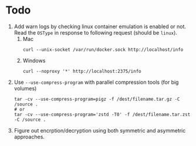 # Todo

1. Add warn logs by checking linux container emulation is enabled or not. Read the `OSType` in response to following request (should be `linux`).
   1. Mac
      ```
      curl --unix-socket /var/run/docker.sock http://localhost/info
      ```
   2. Windows
      ```
      curl --noproxy '*' http://localhost:2375/info
      ```
2. Use `--use-compress-program` with parallel compression tools (for big volumes)
   ```
   tar -cv --use-compress-program=pigz -f /dest/filename.tar.gz -C /source .
   # or
   tar -cv --use-compress-program='zstd -T0' -f /dest/filename.tar.zst -C /source .
   ```
3. Figure out encrption/decryption using both symmetric and asymmetric approaches.